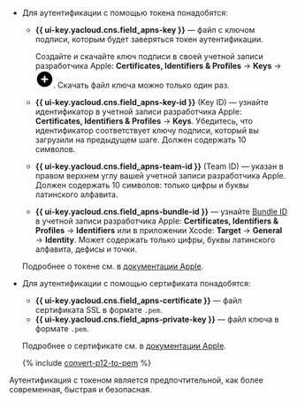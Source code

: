 * Для аутентификации с помощью токена понадобятся:
  * **{{ ui-key.yacloud.cns.field_apns-key }}** — файл с ключом подписи, которым будет заверяться токен аутентификации.
      
      Создайте и скачайте ключ подписи в своей учетной записи разработчика Apple: **Certificates, Identifiers & Profiles** → **Keys** → ![image](../../_assets/console-icons/circle-plus-fill.svg). Скачать файл ключа можно только один раз.
  * **{{ ui-key.yacloud.cns.field_apns-key-id }}** (Key ID) — узнайте идентификатор в учетной записи разработчика Apple: **Certificates, Identifiers & Profiles** → **Keys**. Убедитесь, что идентификатор соответствует ключу подписи, который вы загрузили на предыдущем шаге. Должен содержать 10 символов.
  * **{{ ui-key.yacloud.cns.field_apns-team-id }}** (Team ID) — указан в правом верхнем углу вашей учетной записи разработчика Apple. Должен содержать 10 символов: только цифры и буквы латинского алфавита.
  * **{{ ui-key.yacloud.cns.field_apns-bundle-id }}** — узнайте [Bundle ID](https://developer.apple.com/documentation/appstoreconnectapi/list_bundle_ids) в учетной записи разработчика Apple: **Certificates, Identifiers & Profiles** → **Identifiers** или в приложении Xcode: **Target** → **General** → **Identity**. Может содержать только цифры, буквы латинского алфавита, дефисы и точки.
   
   Подробнее о токене см. в [документации Apple](https://developer.apple.com/documentation/usernotifications/establishing-a-token-based-connection-to-apns).

* Для аутентификации с помощью сертификата понадобятся:
  * **{{ ui-key.yacloud.cns.field_apns-certificate }}** — файл сертификата SSL в формате `.pem`.
  * **{{ ui-key.yacloud.cns.field_apns-private-key }}** — файл ключа в формате `.pem`. 

  Подробнее о сертификате см. в [документации Apple](https://developer.apple.com/documentation/usernotifications/setting_up_a_remote_notification_server/establishing_a_certificate-based_connection_to_apns#2947597).

  {% include [convert-p12-to-pem](convert-p12-to-pem.md) %}

Аутентификация с токеном является предпочтительной, как более современная, быстрая и безопасная.
